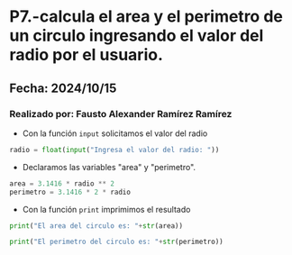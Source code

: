 # P7.-calcula el area y el perimetro de un circulo ingresando el valor del radio por el usuario.
## Fecha: 2024/10/15
### Realizado por: Fausto Alexander Ramírez Ramírez
- Con la función `input` solicitamos el valor del radio
``` python
radio = float(input("Ingresa el valor del radio: "))
```
- Declaramos las variables "area" y "perimetro".
``` python
area = 3.1416 * radio ** 2
perimetro = 3.1416 * 2 * radio

```
- Con la función `print` imprimimos el resultado
``` python
print("El area del circulo es: "+str(area))

print("El perimetro del circulo es: "+str(perimetro))
